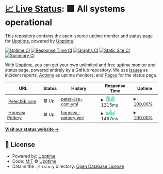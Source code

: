 # [📈 Live Status](https://demo.upptime.js.org): <!--live status--> **🟩 All systems operational**

This repository contains the open-source uptime monitor and status page for [Upptime](https://upptime.js.org), powered by [Upptime](https://github.com/upptime/upptime).

[![Uptime CI](https://github.com/peterjse/Upptime/workflows/Uptime%20CI/badge.svg)](https://github.com/peterjse/Upptime/actions?query=workflow%3A%22Uptime+CI%22)
[![Response Time CI](https://github.com/peterjse/Upptime/workflows/Response%20Time%20CI/badge.svg)](https://github.com/peterjse/Upptime/actions?query=workflow%3A%22Response+Time+CI%22)
[![Graphs CI](https://github.com/peterjse/Upptime/workflows/Graphs%20CI/badge.svg)](https://github.com/peterjse/Upptime/actions?query=workflow%3A%22Graphs+CI%22)
[![Static Site CI](https://github.com/peterjse/Upptime/workflows/Static%20Site%20CI/badge.svg)](https://github.com/peterjse/Upptime/actions?query=workflow%3A%22Static+Site+CI%22)
[![Summary CI](https://github.com/peterjse/Upptime/workflows/Summary%20CI/badge.svg)](https://github.com/peterjse/Upptime/actions?query=workflow%3A%22Summary+CI%22)

With [Upptime](https://upptime.js.org), you can get your own unlimited and free uptime monitor and status page, powered entirely by a GitHub repository. We use [Issues](https://github.com/upptime/upptime/issues) as incident reports, [Actions](https://github.com/peterjse/Upptime/actions) as uptime monitors, and [Pages](https://demo.upptime.js.org) for the status page.

<!--start: status pages-->
<!-- This summary is generated by Upptime (https://github.com/upptime/upptime) -->
<!-- Do not edit this manually, your changes will be overwritten -->
<!-- prettier-ignore -->
| URL | Status | History | Response Time | Uptime |
| --- | ------ | ------- | ------------- | ------ |
| <img alt="" src="https://icons.duckduckgo.com/ip3/www.peterjse.com.ico" height="13"> [PeterJSE.com](https://www.peterjse.com) | 🟩 Up | [peter-jse-com.yml](https://github.com/peterjse/Upptime/commits/HEAD/history/peter-jse-com.yml) | <details><summary><img alt="Response time graph" src="./graphs/peter-jse-com/response-time-week.png" height="20"> 1215ms</summary><br><a href="https://peterjse.github.io/Upptime/history/peter-jse-com"><img alt="Response time 1290" src="https://img.shields.io/endpoint?url=https%3A%2F%2Fraw.githubusercontent.com%2Fpeterjse%2FUpptime%2FHEAD%2Fapi%2Fpeter-jse-com%2Fresponse-time.json"></a><br><a href="https://peterjse.github.io/Upptime/history/peter-jse-com"><img alt="24-hour response time 527" src="https://img.shields.io/endpoint?url=https%3A%2F%2Fraw.githubusercontent.com%2Fpeterjse%2FUpptime%2FHEAD%2Fapi%2Fpeter-jse-com%2Fresponse-time-day.json"></a><br><a href="https://peterjse.github.io/Upptime/history/peter-jse-com"><img alt="7-day response time 1215" src="https://img.shields.io/endpoint?url=https%3A%2F%2Fraw.githubusercontent.com%2Fpeterjse%2FUpptime%2FHEAD%2Fapi%2Fpeter-jse-com%2Fresponse-time-week.json"></a><br><a href="https://peterjse.github.io/Upptime/history/peter-jse-com"><img alt="30-day response time 1262" src="https://img.shields.io/endpoint?url=https%3A%2F%2Fraw.githubusercontent.com%2Fpeterjse%2FUpptime%2FHEAD%2Fapi%2Fpeter-jse-com%2Fresponse-time-month.json"></a><br><a href="https://peterjse.github.io/Upptime/history/peter-jse-com"><img alt="1-year response time 1290" src="https://img.shields.io/endpoint?url=https%3A%2F%2Fraw.githubusercontent.com%2Fpeterjse%2FUpptime%2FHEAD%2Fapi%2Fpeter-jse-com%2Fresponse-time-year.json"></a></details> | <details><summary><a href="https://peterjse.github.io/Upptime/history/peter-jse-com">100.00%</a></summary><a href="https://peterjse.github.io/Upptime/history/peter-jse-com"><img alt="All-time uptime 94.35%" src="https://img.shields.io/endpoint?url=https%3A%2F%2Fraw.githubusercontent.com%2Fpeterjse%2FUpptime%2FHEAD%2Fapi%2Fpeter-jse-com%2Fuptime.json"></a><br><a href="https://peterjse.github.io/Upptime/history/peter-jse-com"><img alt="24-hour uptime 100.00%" src="https://img.shields.io/endpoint?url=https%3A%2F%2Fraw.githubusercontent.com%2Fpeterjse%2FUpptime%2FHEAD%2Fapi%2Fpeter-jse-com%2Fuptime-day.json"></a><br><a href="https://peterjse.github.io/Upptime/history/peter-jse-com"><img alt="7-day uptime 100.00%" src="https://img.shields.io/endpoint?url=https%3A%2F%2Fraw.githubusercontent.com%2Fpeterjse%2FUpptime%2FHEAD%2Fapi%2Fpeter-jse-com%2Fuptime-week.json"></a><br><a href="https://peterjse.github.io/Upptime/history/peter-jse-com"><img alt="30-day uptime 97.37%" src="https://img.shields.io/endpoint?url=https%3A%2F%2Fraw.githubusercontent.com%2Fpeterjse%2FUpptime%2FHEAD%2Fapi%2Fpeter-jse-com%2Fuptime-month.json"></a><br><a href="https://peterjse.github.io/Upptime/history/peter-jse-com"><img alt="1-year uptime 94.35%" src="https://img.shields.io/endpoint?url=https%3A%2F%2Fraw.githubusercontent.com%2Fpeterjse%2FUpptime%2FHEAD%2Fapi%2Fpeter-jse-com%2Fuptime-year.json"></a></details>
| <img alt="" src="https://icons.duckduckgo.com/ip3/hornseapottery.co.uk.ico" height="13"> [Hornsea Pottery](https://hornseapottery.co.uk) | 🟩 Up | [hornsea-pottery.yml](https://github.com/peterjse/Upptime/commits/HEAD/history/hornsea-pottery.yml) | <details><summary><img alt="Response time graph" src="./graphs/hornsea-pottery/response-time-week.png" height="20"> 1467ms</summary><br><a href="https://peterjse.github.io/Upptime/history/hornsea-pottery"><img alt="Response time 1769" src="https://img.shields.io/endpoint?url=https%3A%2F%2Fraw.githubusercontent.com%2Fpeterjse%2FUpptime%2FHEAD%2Fapi%2Fhornsea-pottery%2Fresponse-time.json"></a><br><a href="https://peterjse.github.io/Upptime/history/hornsea-pottery"><img alt="24-hour response time 1295" src="https://img.shields.io/endpoint?url=https%3A%2F%2Fraw.githubusercontent.com%2Fpeterjse%2FUpptime%2FHEAD%2Fapi%2Fhornsea-pottery%2Fresponse-time-day.json"></a><br><a href="https://peterjse.github.io/Upptime/history/hornsea-pottery"><img alt="7-day response time 1467" src="https://img.shields.io/endpoint?url=https%3A%2F%2Fraw.githubusercontent.com%2Fpeterjse%2FUpptime%2FHEAD%2Fapi%2Fhornsea-pottery%2Fresponse-time-week.json"></a><br><a href="https://peterjse.github.io/Upptime/history/hornsea-pottery"><img alt="30-day response time 1848" src="https://img.shields.io/endpoint?url=https%3A%2F%2Fraw.githubusercontent.com%2Fpeterjse%2FUpptime%2FHEAD%2Fapi%2Fhornsea-pottery%2Fresponse-time-month.json"></a><br><a href="https://peterjse.github.io/Upptime/history/hornsea-pottery"><img alt="1-year response time 1769" src="https://img.shields.io/endpoint?url=https%3A%2F%2Fraw.githubusercontent.com%2Fpeterjse%2FUpptime%2FHEAD%2Fapi%2Fhornsea-pottery%2Fresponse-time-year.json"></a></details> | <details><summary><a href="https://peterjse.github.io/Upptime/history/hornsea-pottery">100.00%</a></summary><a href="https://peterjse.github.io/Upptime/history/hornsea-pottery"><img alt="All-time uptime 94.22%" src="https://img.shields.io/endpoint?url=https%3A%2F%2Fraw.githubusercontent.com%2Fpeterjse%2FUpptime%2FHEAD%2Fapi%2Fhornsea-pottery%2Fuptime.json"></a><br><a href="https://peterjse.github.io/Upptime/history/hornsea-pottery"><img alt="24-hour uptime 100.00%" src="https://img.shields.io/endpoint?url=https%3A%2F%2Fraw.githubusercontent.com%2Fpeterjse%2FUpptime%2FHEAD%2Fapi%2Fhornsea-pottery%2Fuptime-day.json"></a><br><a href="https://peterjse.github.io/Upptime/history/hornsea-pottery"><img alt="7-day uptime 100.00%" src="https://img.shields.io/endpoint?url=https%3A%2F%2Fraw.githubusercontent.com%2Fpeterjse%2FUpptime%2FHEAD%2Fapi%2Fhornsea-pottery%2Fuptime-week.json"></a><br><a href="https://peterjse.github.io/Upptime/history/hornsea-pottery"><img alt="30-day uptime 97.16%" src="https://img.shields.io/endpoint?url=https%3A%2F%2Fraw.githubusercontent.com%2Fpeterjse%2FUpptime%2FHEAD%2Fapi%2Fhornsea-pottery%2Fuptime-month.json"></a><br><a href="https://peterjse.github.io/Upptime/history/hornsea-pottery"><img alt="1-year uptime 94.22%" src="https://img.shields.io/endpoint?url=https%3A%2F%2Fraw.githubusercontent.com%2Fpeterjse%2FUpptime%2FHEAD%2Fapi%2Fhornsea-pottery%2Fuptime-year.json"></a></details>

<!--end: status pages-->

[**Visit our status website →**](https://demo.upptime.js.org)

## 📄 License

- Powered by: [Upptime](https://github.com/upptime/upptime)
- Code: [MIT](./LICENSE) © [Upptime](https://upptime.js.org)
- Data in the `./history` directory: [Open Database License](https://opendatacommons.org/licenses/odbl/1-0/)
